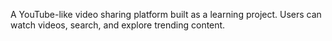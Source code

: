A YouTube-like video sharing platform built as a learning project. Users can watch videos, search, and explore trending content.
